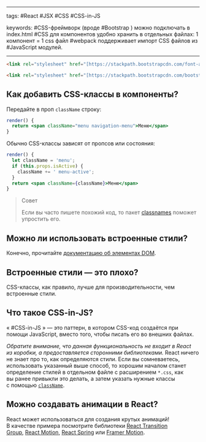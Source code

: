 ____

tags: #React #JSX #CSS #CSS-in-JS

keywords:
#CSS-фреймворк (вроде #Bootstrap ) можно подключать в index.html
#CSS для компонентов удобно хранить в отдельных файлах: 1 компонент = 1 css файл
#webpack поддерживает импорт CSS файлов из #JavaScript модулей.

_____
~~~html
<link rel="stylesheet" href="[https://stackpath.bootstrapcdn.com/font-awesome/4.7.0/css/font-awesome.min.css">](https://stackpath.bootstrapcdn.com/font-awesome/4.7.0/css/font-awesome.min.css) 

<link rel="stylesheet" href="[https://stackpath.bootstrapcdn.com/bootstrap/4.1.3/css/bootstrap.min.css">](https://stackpath.bootstrapcdn.com/bootstrap/4.1.3/css/bootstrap.min.css)
~~~

## Как добавить CSS-классы в компоненты?

Передайте в проп `className` строку:

```jsx
render() {
  return <span className="menu navigation-menu">Меню</span>
}
```

Обычно CSS-классы зависят от пропсов или состояния:

```jsx
render() {
  let className = 'menu';
  if (this.props.isActive) {
    className += ' menu-active';
  }
  return <span className={className}>Меню</span>
}
```

> Совет
> 
> Если вы часто пишете похожий код, то пакет [classnames](https://www.npmjs.com/package/classnames#usage-with-reactjs) поможет упростить его.

## Можно ли использовать встроенные стили?

Конечно, прочитайте [документацию об элементах DOM](https://ru.reactjs.org/docs/dom-elements.html#style).

## Встроенные стили — это плохо?

CSS-классы, как правило, лучше для производительности, чем встроенные стили.

## Что такое CSS-in-JS?

« #CSS-in-JS » — это паттерн, в котором CSS-код создаётся при помощи JavaScript, вместо того, чтобы писать его во внешних файлах.

_Обратите внимание, что данная функциональность не входит в React из коробки, а предоставляется сторонними библиотеками._ React ничего не знает про то, как определяются стили. Если вы сомневаетесь, использовать указанный выше способ, то хорошим началом станет определение стилей в отдельном файле с расширением `*.css`, как вы ранее привыкли это делать, а затем указать нужные классы с помощью [`className`](https://ru.reactjs.org/docs/dom-elements.html#classname).

## Можно создавать анимации в React?

React может использоваться для создания крутых анимаций! В качестве примера посмотрите библиотеки [React Transition Group](https://reactcommunity.org/react-transition-group/), [React Motion](https://github.com/chenglou/react-motion), [React Spring](https://github.com/react-spring/react-spring) или [Framer Motion](https://framer.com/motion).